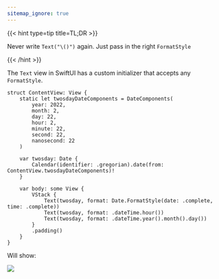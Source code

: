 ```yaml
---
sitemap_ignore: true
---
```

{{< hint type=tip title=TL;DR >}}

Never write `Text("\()")` again. Just pass in the right `FormatStyle`

{{< /hint >}}

The `Text` view in SwiftUI has a custom initializer that accepts any `FormatStyle`.

<pre class="splash"><code><span class="keyword token">struct</span> ContentView: <span class="type token">View</span> {
    <span class="keyword token">static let</span> twosdayDateComponents = <span class="type token">DateComponents</span>(
        year: <span class="number token">2022</span>,
        month: <span class="number token">2</span>,
        day: <span class="number token">22</span>,
        hour: <span class="number token">2</span>,
        minute: <span class="number token">22</span>,
        second: <span class="number token">22</span>,
        nanosecond: <span class="number token">22</span>
    )

    <span class="keyword token">var</span> twosday: <span class="type token">Date</span> {
        <span class="type token">Calendar</span>(identifier: .<span class="dotAccess token">gregorian</span>).<span class="call token">date</span>(from: <span class="type token">ContentView</span>.<span class="property token">twosdayDateComponents</span>)!
    }

    <span class="keyword token">var</span> body: <span class="keyword token">some</span> <span class="type token">View</span> {
        <span class="type token">VStack</span> {
            <span class="type token">Text</span>(twosday, format: <span class="type token">Date</span>.<span class="type token">FormatStyle</span>(date: .<span class="dotAccess token">complete</span>, time: .<span class="dotAccess token">complete</span>))
            <span class="type token">Text</span>(twosday, format: .<span class="dotAccess token">dateTime</span>.<span class="call token">hour</span>())
            <span class="type token">Text</span>(twosday, format: .<span class="dotAccess token">dateTime</span>.<span class="call token">year</span>().<span class="call token">month</span>().<span class="call token">day</span>())
        }
        .<span class="call token">padding</span>()
    }
}</code></pre>

Will show:

![](/images/text-date-formatter.png)
